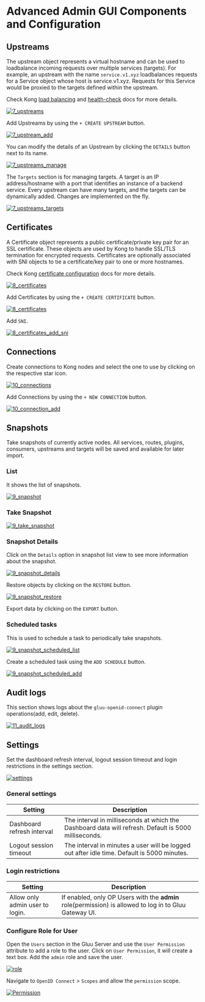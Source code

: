 # Advanced Admin GUI Components and Configuration

## Upstreams

The upstream object represents a virtual hostname and can be used to loadbalance incoming requests over multiple services (targets). For example, an upstream with the name `service.v1.xyz` loadbalances requests for a Service object whose host is service.v1.xyz. Requests for this Service would be proxied to the targets defined within the upstream.

Check Kong [load balancing](https://docs.konghq.com/2.1.x/loadbalancing/) and [health-check](https://docs.konghq.com/2.1.x/health-checks-circuit-breakers/) docs for more details. <!-- Replace this with information -->

[![7_upstreams](../img/7_upstreams.png)](../img/7_upstreams.png)

Add Upstreams by using the `+ CREATE UPSTREAM` button.

[![7_upstream_add](../img/7_upstream_add.png)](../img/7_upstream_add.png)

You can modify the details of an Upstream by clicking the `DETAILS` button next to its name.

[![7_upstreams_manage](../img/7_upstreams_manage.png)](../img/7_upstreams_manage.png)

The `Targets` section is for managing targets. A target is an IP address/hostname with a port that identifies an instance of a backend service. Every upstream can have many targets, and the targets can be dynamically added. Changes are implemented on the fly.

[![7_upstreams_targets](../img/7_upstreams_targets.png)](../img/7_upstreams_targets.png)

## Certificates

A Certificate object represents a public certificate/private key pair for an SSL certificate. These objects are used by Kong to handle SSL/TLS termination for encrypted requests. Certificates are optionally associated with SNI objects to tie a certificate/key pair to one or more hostnames.

Check Kong [certificate configuration](https://docs.konghq.com/2.1.x/proxy/#configuring-ssl-for-a-route) docs for more details.

[![8_certificates](../img/8_certificates.png)](../img/8_certificates.png)

Add Certificates by using the `+ CREATE CERTIFICATE` button.

[![8_certificates](../img/8_certificates_add.png)](../img/8_certificates_add.png)

Add `SNI`.

[![8_certificates_add_sni](../img/8_certificates_add_sni.png)](../img/8_certificates_add_sni.png)

## Connections

Create connections to Kong nodes and select the one to use by clicking on the respective star icon.

[![10_connections](../img/10_connections.png)](../img/10_connections.png)

Add Connections by using the `+ NEW CONNECTION` button.

[![10_connection_add](../img/10_connection_add.png)](../img/10_connection_add.png)

## Snapshots

Take snapshots of currently active nodes.
All services, routes, plugins, consumers, upstreams and targets will be saved and available for later import.

### List

It shows the list of snapshots.

[![9_snapshot](../img/9_snapshot.png)](../img/9_snapshot.png)

### Take Snapshot

[![9_take_snapshot](../img/9_take_snapshot.png)](../img/9_take_snapshot.png)

### Snapshot Details

Click on the `Details` option in snapshot list view to see more information about the snapshot.

[![9_snapshot_details](../img/9_snapshot_details.png)](../img/9_snapshot_details.png)

Restore objects by clicking on the `RESTORE` button.

[![9_snapshot_restore](../img/9_snapshot_restore.png)](../img/9_snapshot_restore.png)

Export data by clicking on the `EXPORT` button.

### Scheduled tasks

This is used to schedule a task to periodically take snapshots.

[![9_snapshot_scheduled_list](../img/9_snapshot_scheduled_list.png)](../img/9_snapshot_scheduled_list.png)

Create a scheduled task using the `ADD SCHEDULE` button.

[![9_snapshot_scheduled_add](../img/9_snapshot_scheduled_add.png)](../img/9_snapshot_scheduled_add.png)

## Audit logs

This section shows logs about the `gluu-openid-connect` plugin operations(add, edit, delete).

[![11_audit_logs](../img/11_audit_logs.png)](../img/11_audit_logs.png)

## Settings

Set the dashboard refresh interval, logout session timeout and login restrictions in the settings section.

[![settings](../img/12_settings.png)](../img/12_settings.png)

### General settings

|Setting|Description|
|-------|-----------|
|Dashboard refresh interval|The interval in milliseconds at which the Dashboard data will refresh. Default is 5000 milliseconds.|
|Logout session timeout|The interval in minutes a user will be logged out after idle time. Default is 5000 minutes.|

### Login restrictions

|Setting|Description|
|-------|-----------|
|Allow only admin user to login.|If enabled, only OP Users with the  **admin** role(permission) is allowed to log in to Gluu Gateway UI.|

### Configure Role for User

Open the `Users` section in the Gluu Server and use the `User Permission` attribute to add a role to the user. Click on `User Permission`, it will create a text box. Add the `admin` role and save the user.

[![role](../img/16_user_role_permission_add.png)](../img/16_user_role_permission_add.png)

Navigate to `OpenID Connect` > `Scopes` and allow the `permission` scope.

[![Permission](../img/16_user_permission_scope.png)](../img/16_user_permission_scope.png)
